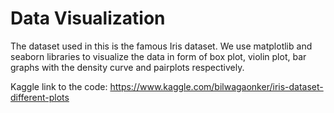 # Data Visualization

The dataset used in this is the famous Iris dataset. We use matplotlib and seaborn libraries to visualize the data in form of box plot, violin plot, bar graphs with the density curve and pairplots respectively.

Kaggle link to the code: https://www.kaggle.com/bilwagaonker/iris-dataset-different-plots


